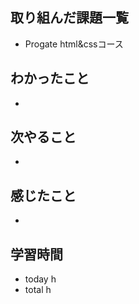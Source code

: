 ## 取り組んだ課題一覧
- Progate html&cssコース
## わかったこと
- 
## 次やること
- 
## 感じたこと
- 
## 学習時間
- today h
- total h

